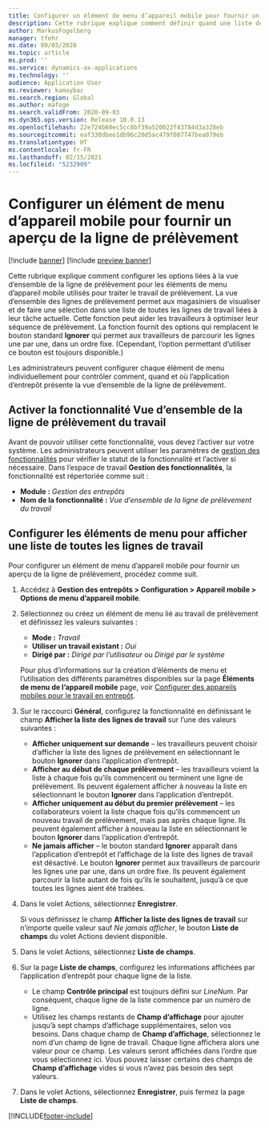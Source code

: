 ```yaml
---
title: Configurer un élément de menu d’appareil mobile pour fournir un aperçu de la ligne de prélèvement
description: Cette rubrique explique comment définir quand une liste de toutes les lignes de travail sera affichée aux magasiniers qui traitent le travail d’entrepôt sur un appareil mobile. Cette fonctionnalité peut être utile pour les magasiniers qui ont souvent besoin d’une vue d’ensemble des lignes de prélèvement dans un ordre de travail afin d’optimiser leur séquence de prélèvement.
author: MarkusFogelberg
manager: tfehr
ms.date: 09/03/2020
ms.topic: article
ms.prod: ''
ms.service: dynamics-ax-applications
ms.technology: ''
audience: Application User
ms.reviewer: kamaybac
ms.search.region: Global
ms.author: mafoge
ms.search.validFrom: 2020-09-03
ms.dyn365.ops.version: Release 10.0.13
ms.openlocfilehash: 22e724b60ec5cc8bf39a520022f43784d3a328eb
ms.sourcegitcommit: eaf330dbee1db96c20d5ac479f007747bea079eb
ms.translationtype: HT
ms.contentlocale: fr-FR
ms.lasthandoff: 02/15/2021
ms.locfileid: "5232909"
---
```

# <a name="set-up-a-mobile-device-menu-item-to-provide-a-pick-line-overview"></a>Configurer un élément de menu d’appareil mobile pour fournir un aperçu de la ligne de prélèvement

[!include [banner](../includes/banner.md)]
[!include [preview banner](../includes/preview-banner.md)]

Cette rubrique explique comment configurer les options liées à la vue d’ensemble de la ligne de prélèvement pour les éléments de menu d’appareil mobile utilisés pour traiter le travail de prélèvement. La vue d’ensemble des lignes de prélèvement permet aux magasiniers de visualiser et de faire une sélection dans une liste de toutes les lignes de travail liées à leur tâche actuelle. Cette fonction peut aider les travailleurs à optimiser leur séquence de prélèvement. La fonction fournit des options qui remplacent le bouton standard **Ignorer** qui permet aux travailleurs de parcourir les lignes une par une, dans un ordre fixe. (Cependant, l’option permettant d’utiliser ce bouton est toujours disponible.)

Les administrateurs peuvent configurer chaque élément de menu individuellement pour contrôler comment, quand et où l’application d’entrepôt présente la vue d’ensemble de la ligne de prélèvement.

## <a name="turn-on-the-work-pick-line-overview-feature"></a>Activer la fonctionnalité Vue d’ensemble de la ligne de prélèvement du travail

Avant de pouvoir utiliser cette fonctionnalité, vous devez l’activer sur votre système. Les administrateurs peuvent utiliser les paramètres de [gestion des fonctionnalités](../../fin-ops-core/fin-ops/get-started/feature-management/feature-management-overview.md) pour vérifier le statut de la fonctionnalité et l’activer si nécessaire. Dans l’espace de travail **Gestion des fonctionnalités**, la fonctionnalité est répertoriée comme suit :

- **Module :** _Gestion des entrepôts_
- **Nom de la fonctionnalité :** _Vue d’ensemble de la ligne de prélèvement du travail_

## <a name="configure-menu-items-to-show-a-list-of-all-work-lines"></a>Configurer les éléments de menu pour afficher une liste de toutes les lignes de travail

Pour configurer un élément de menu d’appareil mobile pour fournir un aperçu de la ligne de prélèvement, procédez comme suit.

1. Accédez à **Gestion des entrepôts \> Configuration \> Appareil mobile \> Options de menu d’appareil mobile**.
1. Sélectionnez ou créez un élément de menu lié au travail de prélèvement et définissez les valeurs suivantes :

    - **Mode :** *Travail*
    - **Utiliser un travail existant :** *Oui*
    - **Dirigé par :** *Dirigé par l’utilisateur* ou *Dirigé par le système*

    Pour plus d’informations sur la création d’éléments de menu et l’utilisation des différents paramètres disponibles sur la page **Éléments de menu de l’appareil mobile** page, voir [Configurer des appareils mobiles pour le travail en entrepôt](configure-mobile-devices-warehouse.md).

1. Sur le raccourci **Général**, configurez la fonctionnalité en définissant le champ **Afficher la liste des lignes de travail** sur l’une des valeurs suivantes :

    - **Afficher uniquement sur demande** – les travailleurs peuvent choisir d’afficher la liste des lignes de prélèvement en sélectionnant le bouton **Ignorer** dans l’application d’entrepôt.
    - **Afficher au début de chaque prélèvement** – les travailleurs voient la liste à chaque fois qu’ils commencent ou terminent une ligne de prélèvement. Ils peuvent également afficher à nouveau la liste en sélectionnant le bouton **Ignorer** dans l’application d’entrepôt.
    - **Afficher uniquement au début du premier prélèvement** – les collaborateurs voient la liste chaque fois qu’ils commencent un nouveau travail de prélèvement, mais pas après chaque ligne. Ils peuvent également afficher à nouveau la liste en sélectionnant le bouton **Ignorer** dans l’application d’entrepôt.
    - **Ne jamais afficher** – le bouton standard **Ignorer** apparaît dans l’application d’entrepôt et l’affichage de la liste des lignes de travail est désactivé. Le bouton **Ignorer** permet aux travailleurs de parcourir les lignes une par une, dans un ordre fixe. Ils peuvent également parcourir la liste autant de fois qu’ils le souhaitent, jusqu’à ce que toutes les lignes aient été traitées.

1. Dans le volet Actions, sélectionnez **Enregistrer**.

    Si vous définissez le champ **Afficher la liste des lignes de travail** sur n’importe quelle valeur sauf *Ne jamais afficher*, le bouton **Liste de champs** du volet Actions devient disponible.

1. Dans le volet Actions, sélectionnez **Liste de champs**.
1. Sur la page **Liste de champs**, configurez les informations affichées par l’application d’entrepôt pour chaque ligne de la liste.

    - Le champ **Contrôle principal** est toujours défini sur *LineNum*. Par conséquent, chaque ligne de la liste commence par un numéro de ligne.
    - Utilisez les champs restants de **Champ d’affichage** pour ajouter jusqu’à sept champs d’affichage supplémentaires, selon vos besoins. Dans chaque champ de **Champ d’affichage**, sélectionnez le nom d’un champ de ligne de travail. Chaque ligne affichera alors une valeur pour ce champ. Les valeurs seront affichées dans l’ordre que vous sélectionnez ici. Vous pouvez laisser certains des champs de **Champ d’affichage** vides si vous n’avez pas besoin des sept valeurs.

1. Dans le volet Actions, sélectionnez **Enregistrer**, puis fermez la page **Liste de champs**.


[!INCLUDE[footer-include](../../includes/footer-banner.md)]